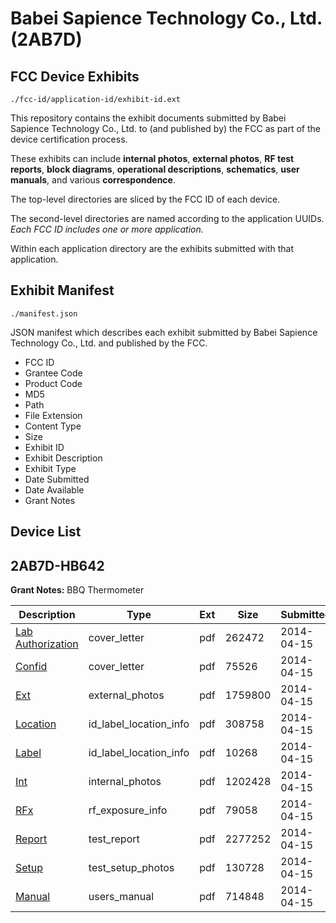 # Babei Sapience Technology Co., Ltd. (2AB7D)
## FCC Device Exhibits

```
./fcc-id/application-id/exhibit-id.ext
```

This repository contains the exhibit documents submitted by Babei Sapience Technology Co., Ltd. to (and published by) the FCC as part of the device certification process.

These exhibits can include **internal photos**, **external photos**, **RF test reports**, **block diagrams**, **operational descriptions**, **schematics**, **user manuals**, and various **correspondence**.

The top-level directories are sliced by the FCC ID of each device.

The second-level directories are named according to the application UUIDs. *Each FCC ID includes one or more application.*

Within each application directory are the exhibits submitted with that application. 

## Exhibit Manifest

```
./manifest.json
```

JSON manifest which describes each exhibit submitted by Babei Sapience Technology Co., Ltd. and published by the FCC.

- FCC ID
- Grantee Code
- Product Code
- MD5
- Path
- File Extension
- Content Type
- Size
- Exhibit ID
- Exhibit Description
- Exhibit Type
- Date Submitted
- Date Available
- Grant Notes

## Device List
## 2AB7D-HB642
**Grant Notes:** BBQ Thermometer

| Description | Type | Ext | Size | Submitted | Available |
| ----------- | ---- | --- | ---- | --------- | --------- |
| [Lab Authorization](2AB7D-HB642/8419cd458416d21a00bb4f7789248f2a/2242624.pdf) | cover_letter | pdf | 262472 | 2014-04-15 | 2014-04-15 |
| [Confid](2AB7D-HB642/8419cd458416d21a00bb4f7789248f2a/2242626.pdf) | cover_letter | pdf | 75526 | 2014-04-15 | 2014-04-15 |
| [Ext](2AB7D-HB642/8419cd458416d21a00bb4f7789248f2a/2242620.pdf) | external_photos | pdf | 1759800 | 2014-04-15 | 2014-04-15 |
| [Location](2AB7D-HB642/8419cd458416d21a00bb4f7789248f2a/2242621.pdf) | id_label_location_info | pdf | 308758 | 2014-04-15 | 2014-04-15 |
| [Label](2AB7D-HB642/8419cd458416d21a00bb4f7789248f2a/2242622.pdf) | id_label_location_info | pdf | 10268 | 2014-04-15 | 2014-04-15 |
| [Int](2AB7D-HB642/8419cd458416d21a00bb4f7789248f2a/2242623.pdf) | internal_photos | pdf | 1202428 | 2014-04-15 | 2014-04-15 |
| [RFx](2AB7D-HB642/8419cd458416d21a00bb4f7789248f2a/2242627.pdf) | rf_exposure_info | pdf | 79058 | 2014-04-15 | 2014-04-15 |
| [Report](2AB7D-HB642/8419cd458416d21a00bb4f7789248f2a/2242618.pdf) | test_report | pdf | 2277252 | 2014-04-15 | 2014-04-15 |
| [Setup](2AB7D-HB642/8419cd458416d21a00bb4f7789248f2a/2242625.pdf) | test_setup_photos | pdf | 130728 | 2014-04-15 | 2014-04-15 |
| [Manual](2AB7D-HB642/8419cd458416d21a00bb4f7789248f2a/2242619.pdf) | users_manual | pdf | 714848 | 2014-04-15 | 2014-04-15 |
